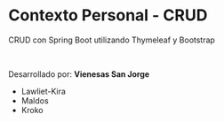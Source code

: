 # Contexto Personal - CRUD
CRUD con Spring Boot utilizando Thymeleaf y Bootstrap

<br>

Desarrollado por:
<b>Vienesas San Jorge</b>

- Lawliet-Kira
- Maldos
- Kroko

